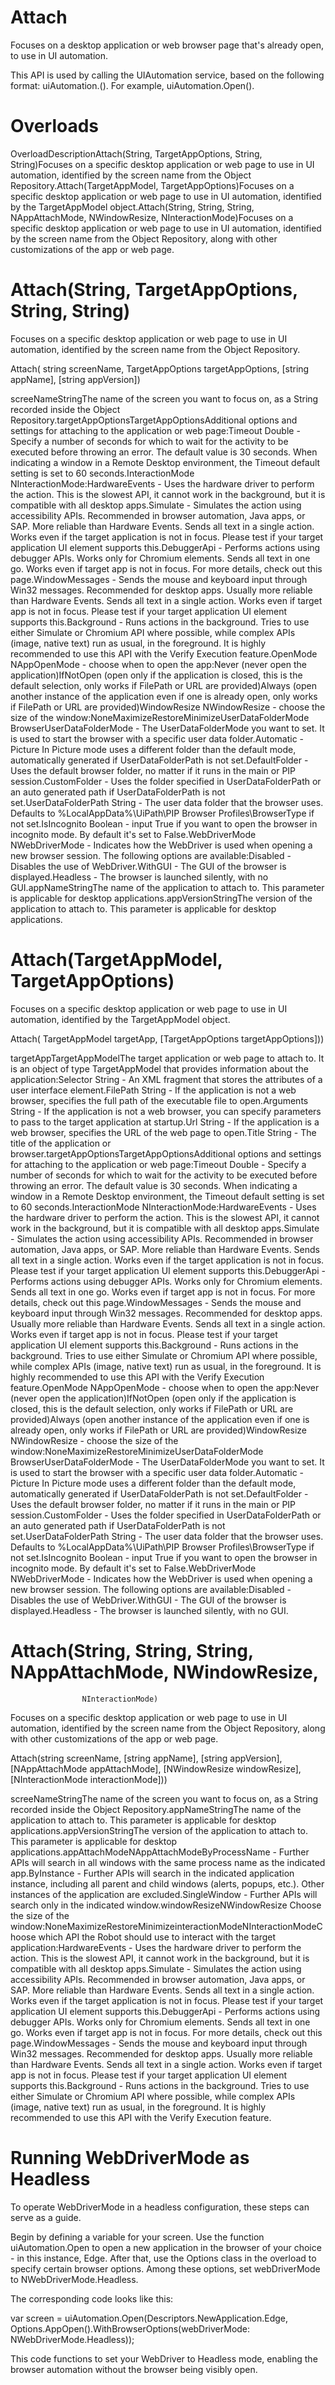 ﻿# Attach

Focuses on a desktop application or web browser page that's already open, to use in UI
            automation.

This API is used by calling the UIAutomation service, based on the following format:
                uiAutomation.<APIMethod>(). For example,
                uiAutomation.Open().

# 



# Overloads

OverloadDescriptionAttach(String, TargetAppOptions, String,
                                String)Focuses on a specific desktop application or web page to use in
                                UI automation, identified by the screen name from the Object
                                Repository.Attach(TargetAppModel, TargetAppOptions)Focuses on a specific desktop application or web page to use in
                                UI automation, identified by the TargetAppModel
                                object.Attach(String, String, String, NAppAttachMode,
                                    NWindowResize, NInteractionMode)Focuses on a specific desktop application or web page to use in
                                UI automation, identified by the screen name from the Object
                                Repository, along with other customizations of the app or web
                                page.

# Attach(String, TargetAppOptions, String, String)

Focuses on a specific desktop application or web page to use in UI automation,
                identified by the screen name from the Object Repository.

Attach(
    string screenName,
    TargetAppOptions targetAppOptions,
    [string appName],
    [string appVersion])

screeNameStringThe name of the screen you want to focus on, as a String recorded inside the
                        Object Repository.targetAppOptionsTargetAppOptionsAdditional options and settings for attaching to the application or web
                            page:Timeout Double - Specify a number
                                of seconds for which to wait for the activity to be executed before
                                throwing an error. The default value is 30 seconds. When indicating
                                a window in a Remote Desktop environment, the Timeout default
                                setting is set to 60 seconds.InteractionMode
                                    NInteractionMode:HardwareEvents - Uses the hardware
                                        driver to perform the action. This is the slowest API, it
                                        cannot work in the background, but it is compatible with all
                                        desktop apps.Simulate - Simulates the action using
                                        accessibility APIs. Recommended in browser automation, Java
                                        apps, or SAP. More reliable than Hardware Events. Sends all
                                        text in a single action. Works even if the target
                                        application is not in focus. Please test if your target
                                        application UI element supports this.DebuggerApi - Performs actions using
                                        debugger APIs. Works only for Chromium elements. Sends all
                                        text in one go. Works even if target app is not in focus.
                                        For more details, check out this page.WindowMessages - Sends the mouse and
                                        keyboard input through Win32 messages. Recommended for
                                        desktop apps. Usually more reliable than Hardware Events.
                                        Sends all text in a single action. Works even if target app
                                        is not in focus. Please test if your target application UI
                                        element supports this.Background - Runs actions in the
                                        background. Tries to use either Simulate or Chromium API
                                        where possible, while complex APIs (image, native text)
                                        run as usual, in the foreground. It is highly recommended to
                                        use this API with the Verify Execution
                                        feature.OpenMode NAppOpenMode - choose when
                                to open the app:Never (never open the
                                        application)IfNotOpen (open only if the
                                        application is closed, this is the default selection, only
                                        works if FilePath or URL
                                        are provided)Always (open another instance of the
                                        application even if one is already open, only works if
                                            FilePath or URL are
                                        provided)WindowResize NWindowResize - choose
                                the size of the window:NoneMaximizeRestoreMinimizeUserDataFolderMode
                                    BrowserUserDataFolderMode - The
                                    UserDataFolderMode you want to set. It is used
                                to start the browser with a specific user data folder.Automatic - Picture In Picture mode
                                        uses a different folder than the default mode, automatically
                                        generated if UserDataFolderPath is not
                                        set.DefaultFolder - Uses the default
                                        browser folder, no matter if it runs in the main or PIP
                                        session.CustomFolder - Uses the folder
                                        specified in UserDataFolderPath or an auto
                                        generated path if UserDataFolderPath is not
                                        set.UserDataFolderPath String - The
                                user data folder that the browser uses. Defaults to
                                    %LocalAppData%\UiPath\PIP Browser
                                    Profiles\BrowserType if not set.IsIncognito Boolean - input
                                    True if you want to open the browser in
                                incognito mode. By default it's set to False.WebDriverMode NWebDriverMode -
                                Indicates how the WebDriver is used when opening a new browser
                                session. The following options are available:Disabled - Disables the use of
                                        WebDriver.WithGUI - The GUI of the browser is
                                        displayed.Headless - The browser is launched
                                        silently, with no GUI.appNameStringThe name of the application to attach to. This parameter is applicable for
                        desktop applications.appVersionStringThe version of the application to attach to. This parameter is applicable
                        for desktop applications.

# Attach(TargetAppModel, TargetAppOptions)

Focuses on a specific desktop application or web page to use in UI automation,
                identified by the TargetAppModel object.

Attach(
    TargetAppModel targetApp,
    [TargetAppOptions targetAppOptions]))

targetAppTargetAppModelThe target application or web page to attach to. It is an object of type
                            TargetAppModel that provides information about the
                            application:Selector String - An XML fragment
                                that stores the attributes of a user interface element.FilePath String - If the
                                application is not a web browser, specifies the full path of the
                                executable file to open.Arguments String - If the
                                application is not a web browser, you can specify parameters to pass
                                to the target application at startup.Url
                                    String - If the application is a web browser, specifies
                                the URL of the web page to open.Title
                                    String - The title of the application or browser.targetAppOptionsTargetAppOptionsAdditional options and settings for attaching to the application or web
                            page:Timeout Double - Specify a number of seconds
                                for which to wait for the activity to be executed before throwing an
                                error. The default value is 30 seconds. When indicating a window in
                                a Remote Desktop environment, the Timeout default setting is set to
                                60 seconds.InteractionMode NInteractionMode:HardwareEvents - Uses the hardware driver
                                        to perform the action. This is the slowest API, it cannot
                                        work in the background, but it is compatible with all
                                        desktop apps.Simulate - Simulates the action using
                                        accessibility APIs. Recommended in browser automation, Java
                                        apps, or SAP. More reliable than Hardware Events. Sends all
                                        text in a single action. Works even if the target
                                        application is not in focus. Please test if your target
                                        application UI element supports this.DebuggerApi - Performs actions using
                                        debugger APIs. Works only for Chromium elements. Sends all
                                        text in one go. Works even if target app is not in focus.
                                        For more details, check out this page.WindowMessages - Sends the mouse and
                                        keyboard input through Win32 messages. Recommended for
                                        desktop apps. Usually more reliable than Hardware Events.
                                        Sends all text in a single action. Works even if target app
                                        is not in focus. Please test if your target application UI
                                        element supports this.Background - Runs actions in the
                                        background. Tries to use either Simulate or Chromium API
                                        where possible, while complex APIs (image, native text)
                                        run as usual, in the foreground. It is highly recommended to
                                        use this API with the Verify Execution
                                        feature.OpenMode NAppOpenMode - choose when to open
                                the app:Never (never open the application)IfNotOpen (open only if the application is
                                        closed, this is the default selection, only works if
                                            FilePath or URL are
                                        provided)Always (open another instance of the
                                        application even if one is already open, only works if
                                            FilePath or URL are
                                        provided)WindowResize NWindowResize - choose the size
                                of the window:NoneMaximizeRestoreMinimizeUserDataFolderMode BrowserUserDataFolderMode
                                - The UserDataFolderMode you want to set. It is
                                used to start the browser with a specific user data folder.Automatic - Picture In Picture mode uses a
                                        different folder than the default mode, automatically
                                        generated if UserDataFolderPath is not
                                        set.DefaultFolder - Uses the default browser
                                        folder, no matter if it runs in the main or PIP
                                        session.CustomFolder - Uses the folder specified in
                                            UserDataFolderPath or an auto generated
                                        path if UserDataFolderPath is not set.UserDataFolderPath String - The user data
                                folder that the browser uses. Defaults to
                                    %LocalAppData%\UiPath\PIP Browser
                                    Profiles\BrowserType if not set.IsIncognito Boolean - input
                                    True if you want to open the browser in
                                incognito mode. By default it's set to False.WebDriverMode NWebDriverMode - Indicates how
                                the WebDriver is used when opening a new browser session. The
                                following options are available:Disabled - Disables the use of
                                        WebDriver.WithGUI - The GUI of the browser is
                                        displayed.Headless - The browser is launched
                                        silently, with no GUI.

# Attach(String, String, String, NAppAttachMode, NWindowResize,
                    NInteractionMode)

Focuses on a specific desktop application or web page to use in UI automation,
                identified by the screen name from the Object Repository, along with other
                customizations of the app or web page.

Attach(string screenName,
    [string appName],
    [string appVersion],
    [NAppAttachMode appAttachMode],
    [NWindowResize windowResize],
    [NInteractionMode interactionMode]))

screeNameStringThe name of the screen you want to focus on, as a String recorded inside the
                        Object Repository.appNameStringThe name of the application to attach to. This parameter is applicable for
                        desktop applications.appVersionStringThe version of the application to attach to. This parameter is applicable
                        for desktop applications.appAttachModeNAppAttachModeByProcessName - Further APIs will search in
                                all windows with the same process name as the indicated app.ByInstance - Further APIs will search in the
                                indicated application instance, including all parent and child
                                windows (alerts, popups, etc.). Other instances of the application
                                are excluded.SingleWindow - Further APIs will search only
                                in the indicated window.windowResizeNWindowResize Choose the size of the window:NoneMaximizeRestoreMinimizeinteractionModeNInteractionModeChoose which API the Robot should use to interact with the target
                            application:HardwareEvents - Uses the hardware driver to
                                perform the action. This is the slowest API, it cannot work in
                                the background, but it is compatible with all desktop apps.Simulate - Simulates the action using accessibility
                                APIs. Recommended in browser automation, Java apps, or SAP. More
                                reliable than Hardware Events. Sends all text in a single action.
                                Works even if the target application is not in focus. Please test if
                                your target application UI element supports this.DebuggerApi - Performs actions using debugger APIs.
                                Works only for Chromium elements. Sends all text in one go. Works
                                even if target app is not in focus. For more details, check out this
                                    page.WindowMessages - Sends the mouse and keyboard input
                                through Win32 messages. Recommended for desktop apps. Usually more
                                reliable than Hardware Events. Sends all text in a single action.
                                Works even if target app is not in focus. Please test if your target
                                application UI element supports this.Background - Runs actions in the background. Tries
                                to use either Simulate or Chromium API where possible, while complex
                                APIs (image, native text) run as usual, in the foreground. It is
                                highly recommended to use this API with the Verify Execution
                                feature.

# Running WebDriverMode as Headless

To operate WebDriverMode in a headless configuration, these steps can serve as a
                guide.

Begin by defining a variable for your screen. Use the function
                    uiAutomation.Open to open a new application in the browser of
                your choice - in this instance, Edge. After that, use the Options
                class in the overload to specify certain browser options. Among these options, set
                    webDriverMode to NWebDriverMode.Headless.

The corresponding code looks like this:

var screen = uiAutomation.Open(Descriptors.NewApplication.Edge, Options.AppOpen().WithBrowserOptions(webDriverMode: NWebDriverMode.Headless));

This code functions to set your WebDriver to Headless mode, enabling the browser
            automation without the browser being visibly open.
